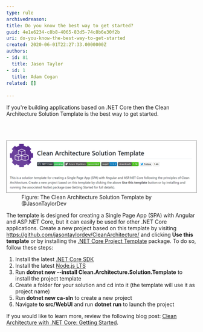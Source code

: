 ```yaml
---
type: rule
archivedreason: 
title: Do you know the best way to get started?
guid: 4e1e6234-c8b8-4065-83d5-74c8b6e30f2b
uri: do-you-know-the-best-way-to-get-started
created: 2020-06-01T22:27:33.0000000Z
authors:
- id: 81
  title: Jason Taylor
- id: 1
  title: Adam Cogan
related: []

---
```



<p class="ssw15-rteElement-P">If you're building applications based on .NET Core then the Clean Architecture Solution Template is the best way to get started.<br></p>
<br><excerpt class='endintro'></excerpt><br>
<dl class="image"><dt><img src="clean-architecture-solution-template.png" alt="clean-architecture-solution-template.png" style="width:750px;" /></dt><dd>Figure: The Clean Architecture Solution Template by @JasonTaylorDev</dd></dl><p>​The template is designed for creating a Single Page App (SPA) with Angular and ASP.NET Core, but it can easily be used for other .NET Core applications. Create a new project based on this template by visiting <a href="https://github.com/jasontaylordev/CleanArchitecture/">https://github.com/jasontaylordev/CleanArchitecture/</a> and clicking <strong>Use this template</strong> or by installing the 
   <a href="https://www.nuget.org/packages/Clean.Architecture.Solution.Template">.NET Core Project Template</a> package. To do so, follow these steps:</p><ol><li>Install the latest <a href="https://dotnet.microsoft.com/download">.NET Core SDK</a></li><li>Install the latest <a href="https://nodejs.org/en/">Node.js LTS</a></li><li>Run <strong>dotnet new --install Clean.Architecture.Solution.Template</strong> to install the project template</li><li>Create a folder for your solution and cd into it (the template will use it as project name)</li><li>Run <strong>dotnet new ca-sln</strong> to create a new project</li><li>Navigate 
      <strong>to </strong><strong>src/WebUI</strong> and run <strong>dotnet run</strong> to launch the project</li></ol><p>If you would like to learn more, review the following blog post: <a href="https://jasontaylor.dev/clean-architecture-getting-started/">Clean Architecture with .NET Core: Getting Started</a>.<br></p>


